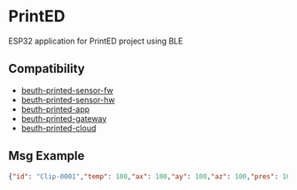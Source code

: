 # PrintED

ESP32 application for PrintED project using BLE

## Compatibility

- [beuth-printed-sensor-fw](https://github.com/pdt590/beuth-printed-sensor-fw)
- [beuth-printed-sensor-hw](https://github.com/pdt590/beuth-printed-sensor-hw)
- [beuth-printed-app](https://github.com/pdt590/beuth-printed-app)
- [beuth-printed-gateway](https://github.com/pdt590/beuth-printed-gateway)
- [beuth-printed-cloud](https://github.com/pdt590/beuth-printed-cloud)

## Msg Example

```json
{"id": "Clip-0001","temp": 100,"ax": 100,"ay": 100,"az": 100,"pres": 100,"hum": 100,"gas": 100,"alt": 100,"mois": 100}
```

